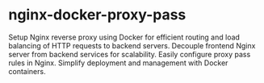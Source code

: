 # nginx-docker-proxy-pass
Setup Nginx reverse proxy using Docker for efficient routing and load balancing of HTTP requests to backend servers. Decouple frontend Nginx server from backend services for scalability. Easily configure proxy pass rules in Nginx. Simplify deployment and management with Docker containers.
